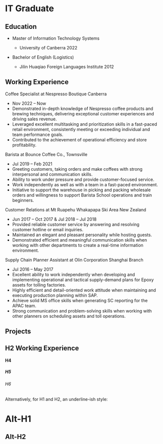 # IT Graduate

## Education
* Master of Information Technology Systems
  - University of Canberra 2022

* Bachelor of English (Logistics)
  - Jilin Huaqiao Foreign Languages Institute 2012

## Working Experience
Coffee Specialist at Nespresso Boutique Canberra
- Nov 2022 – Now 
- Demonstrated in-depth knowledge of Nespresso coffee products and brewing techniques, delivering exceptional customer experiences and driving sales revenue.
- Leveraged excellent multitasking and prioritization skills in a fast-paced retail environment, consistently meeting or exceeding individual and team performance goals.
- Contributed to the achievement of operational efficiency and store profitability.

Barista at Bounce Coffee Co., Townsville 
- Jul 2019 – Feb 2021 
- Greeting customers, taking orders and make coffees with strong interpersonal and communication skills.
- Ability to work under pressure and provide customer-focused service.
- Work independently as well as with a team in a fast-paced environment.
- Initiative to support the warehouse in picking and packing wholesale orders and willingness to support Barista School operations and train beginners.

Customer Relations at Mt Ruapehu Whakapapa Ski Area New Zealand 
- Jun 2017 – Oct 2017 & Jul 2018 – Jul 2018 
- Provided reliable customer service by answering and resolving customer hotline or email inquiries.
- Maintained an elegant and pleasant personality while hosting guests.
- Demonstrated efficient and meaningful communication skills when working with other departments to create a real-time information environment.

Supply Chain Planner Assistant at Olin Corporation Shanghai Branch
- Jul 2016 – May 2017 
- Excellent ability to work independently when developing and implementing operational and tactical supply-demand plans for Epoxy assets for tolling factories. 
- Highly efficient and detail-oriented work attitude when maintaining and executing production planning within SAP. 
- Achieve solid MS office skills when generating SC reporting for the APAC team. 
- Strong communication and problem-solving skills when working with other planners on scheduling assets and toll operations.
## Projects


## H2 Working Experience
#### H4
##### H5
###### H6



Alternatively, for H1 and H2, an underline-ish style:

Alt-H1
======

Alt-H2
------
